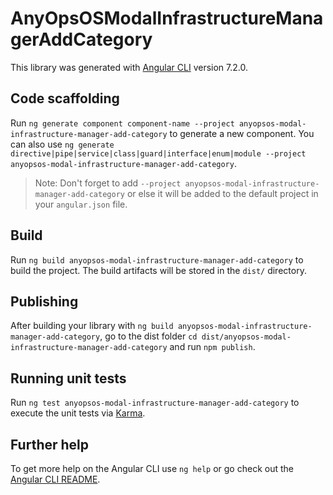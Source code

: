 # AnyOpsOSModalInfrastructureManagerAddCategory

This library was generated with [Angular CLI](https://github.com/angular/angular-cli) version 7.2.0.

## Code scaffolding

Run `ng generate component component-name --project anyopsos-modal-infrastructure-manager-add-category` to generate a new component. You can also use `ng generate directive|pipe|service|class|guard|interface|enum|module --project anyopsos-modal-infrastructure-manager-add-category`.
> Note: Don't forget to add `--project anyopsos-modal-infrastructure-manager-add-category` or else it will be added to the default project in your `angular.json` file. 

## Build

Run `ng build anyopsos-modal-infrastructure-manager-add-category` to build the project. The build artifacts will be stored in the `dist/` directory.

## Publishing

After building your library with `ng build anyopsos-modal-infrastructure-manager-add-category`, go to the dist folder `cd dist/anyopsos-modal-infrastructure-manager-add-category` and run `npm publish`.

## Running unit tests

Run `ng test anyopsos-modal-infrastructure-manager-add-category` to execute the unit tests via [Karma](https://karma-runner.github.io).

## Further help

To get more help on the Angular CLI use `ng help` or go check out the [Angular CLI README](https://github.com/angular/angular-cli/blob/master/README.md).
